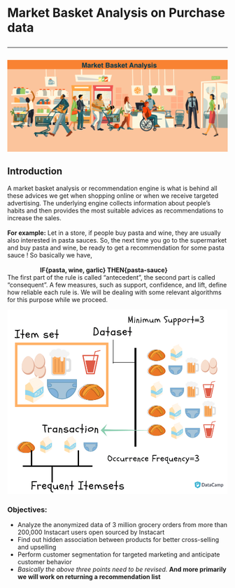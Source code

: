 # Market Basket Analysis on Purchase data <hr>

![alt text](https://github.com/ayushi911/Project-Market-Basket-Analysis/blob/master/Plots%26imgs/MBA_1.png)

## Introduction
A market basket analysis or recommendation engine is what is behind all these advices we get when shopping
online or when we receive targeted advertising. The underlying engine collects information about people’s habits
and then provides the most suitable advices as recommendations to increase the sales.\
<br>**For example:** Let in a store, if people buy pasta and wine, they are usually also interested in pasta sauces. So, the next
time you go to the supermarket and buy pasta and wine, be ready to get a recommendation for some pasta sauce !
So basically we have,<br><br> &nbsp;&nbsp;&nbsp;&nbsp;&nbsp;&nbsp;&nbsp;&nbsp;&nbsp;&nbsp;&nbsp;&nbsp;&nbsp;&nbsp;&nbsp;&nbsp;&nbsp;&nbsp; **IF{pasta, wine, garlic} THEN{pasta-sauce}** <br>
The first part of the rule is called “antecedent”, the second part is called “consequent”. A few measures, such as
support, confidence, and lift, define how reliable each rule is. We will be dealing with some relevant algorithms for this purpose while we proceed.

![alt text](https://github.com/ayushi911/Project-Market-Basket-Analysis/blob/master/Plots%26imgs/MBA_2.png)

### Objectives: 
- Analyze the anonymized data of 3 million grocery orders from more than 200,000 Instacart users open sourced by Instacart
- Find out hidden association between products for better cross-selling and upselling
- Perform customer segmentation for targeted marketing and anticipate customer behavior
- *Basically the above three points need to be revised.* **And more primarily we will work on returning a recommendation list**
